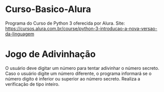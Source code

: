 # Curso-Basico-Alura
Programa do Curso de Python  3 oferecida por Alura. Site: https://cursos.alura.com.br/course/python-3-introducao-a-nova-versao-da-linguagem


# Jogo de Adivinhação

O usuário deve digitar um número para tentar adivinhar o número secreto. Caso o usuário digite um número diferente, o programa informará se o número digito é inferior ou superior ao número secreto. Realiza a verificação de tipo inteiro.

